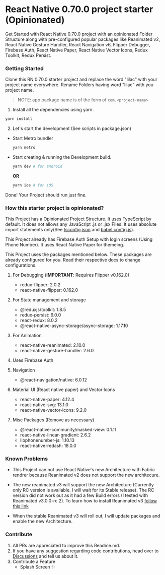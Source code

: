 # React Native 0.70.0 project starter (Opinionated)

Get Started with React Native 0.70.0 project with an opinionated Folder Structure along with pre-configured popular packages like Reanimated v2, React Native Gesture Handler, React Navigation v6, Flipper Debugger, Firebase Auth, React Native Paper, React Native Vector Icons, Redux Toolkit, Redux Persist. 

### Getting Started
Clone this RN 0.70.0 starter project and replace the word "lilac" with your project name everywhere. Rename Folders having word "lilac" with you project name. 
> NOTE: app package name is of the form of `com.<project-name>`


1. Install all the dependencies using yarn.
```bash
yarn install
```

2. Let's start the development
   (See scripts in package.json)

- Start Metro bundler
	```bash	
	yarn metro
	```
-	Start creating & running the Development build.
	```bash
	yarn dev # for android
	```
	**OR**
	```bash
	yarn ios # for iOS
	```
	
Done! Your Project should run just fine.

### How this starter project is opinionated?

This Project has a Opinionated Project Structure. It uses TypeScript by default. It does not allows any JavaScript .js or .jsx Files. It uses absolute import statements only(See [tsconfig.json](./tsconfig.json) and [babel.config.js](./babel.config.js)).

This Project already has Firebase Auth Setup with login screens (Using Phone Number). It uses React Native Paper for themeing.

This Project uses the packages mentioned below. These packages are already configured for you. Read their respective docs to change configurations.

1. For Debugging (**IMPORTANT**: Requires Flipper v0.162.0)
   - redux-flipper: 2.0.2
   - react-native-flipper: 0.162.0

2. For State management and storage
   - @reduxjs/toolkit: 1.8.5
   - redux-persist: 6.0.0
   - react-redux: 8.0.2
   - @react-native-async-storage/async-storage: 1.17.10

3. For Animation
   - react-native-reanimated: 2.10.0
   - react-native-gesture-handler: 2.6.0

4. Uses Firebase Auth 

5. Navigation
   - @react-navigation/native: 6.0.12

6. Material UI (React native paper) and Vector Icons
   - react-native-paper: 4.12.4
   - react-native-svg: 13.1.0
   - react-native-vector-icons: 9.2.0

7. Misc Packages (Remove as necessary)
   - @react-native-community/masked-view: 0.1.11
   - react-native-linear-gradient: 2.6.2
   - libphonenumber-js: 1.10.13
   - react-native-redash: 18.0.0

### Known Problems
- This Project can not use React Native's new Architecture with Fabric rendrer because Reanimated v2 does not support the new architecure.

- The new reanimated v3 will support the new Architecture (Currently only RC version is available. I will wait for its Stable release). The RC version did not work out as it had a few Build errors (I tested with Reanimated v3.0.0-rc.2). To learn how to install Reanimated v3 [follow this link](https://blog.swmansion.com/announcing-reanimated-3-16167428c5f7)

- When the stable Reanimated v3 will roll out, I will update packages and enable the new Architecture.

### Contribute

1. All PRs are appreciated to improve this Readme.md. 
2. If you have any suggestion regarding code contributions, head over to [Discussions](https://github.com/ashuvssut/react-native-0.70.0-starter/discussions) and tell us about it.
3. Contribute a Feature
   - Splash Screen ✨
